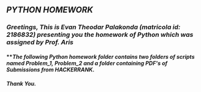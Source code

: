 
## _PYTHON HOMEWORK_

### _Greetings, This is Evan Theodar Palakonda (matricola id: 2186832) presenting you the homework of Python which was assigned by Prof. Aris_
####   **_The following Python homework folder contains two folders of scripts named Problem_1, Problem_2 and a folder containing PDF's of Submissions from HACKERRANK._ 
##### _Thank You._
